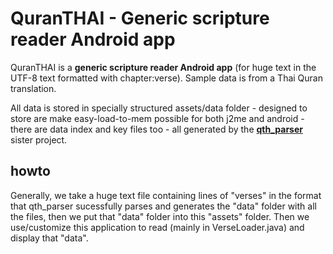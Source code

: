 QuranTHAI - Generic scripture reader Android app
===============================

QuranTHAI is a **generic scripture reader Android app** (for huge text in the UTF-8 text formatted with chapter:verse). Sample data is from a Thai Quran translation.

All data is stored in specially structured assets/data folder - designed to store are make easy-load-to-mem possible for both j2me and android - there are data index and key files too - all generated by the **[qth_parser](https://github.com/ykasidit/qth_parser)** sister project.

howto
----

Generally, we take a huge text file containing lines of "verses" in the format that qth_parser sucessfully parses and generates the "data" folder with all the files, then we put that "data" folder into this "assets" folder. Then we use/customize this application to read (mainly in VerseLoader.java) and display that "data".






